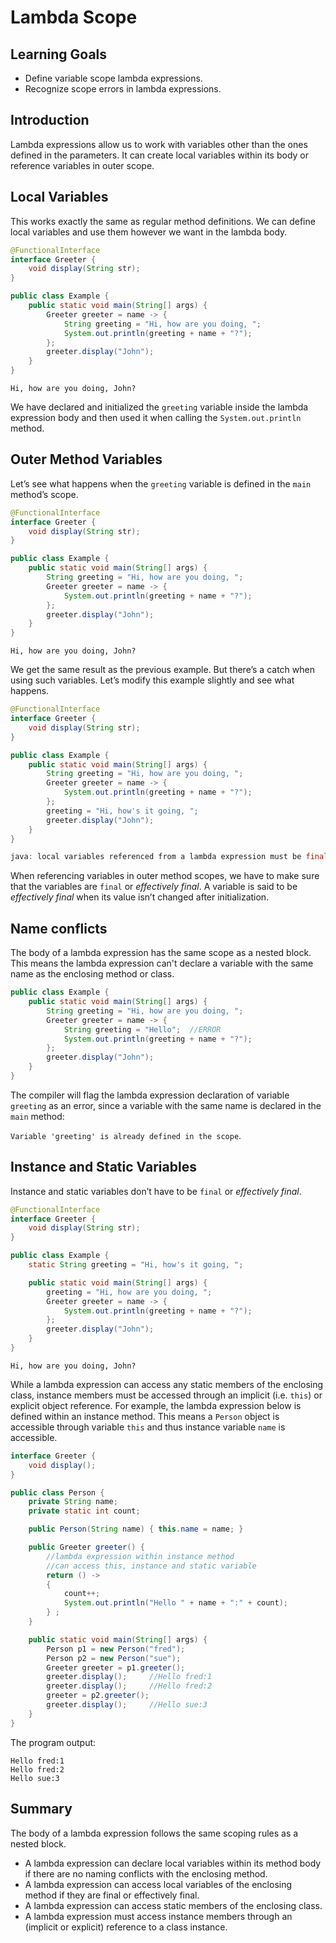 # Lambda Scope

## Learning Goals

- Define variable scope lambda expressions.
- Recognize scope errors in lambda expressions.

## Introduction

Lambda expressions allow us to work with variables other than the ones defined
in the parameters. It can create local variables within its body or reference
variables in outer scope.

## Local Variables

This works exactly the same as regular method definitions. We can define local
variables and use them however we want in the lambda body.

```java
@FunctionalInterface
interface Greeter {
    void display(String str);
}

public class Example {
    public static void main(String[] args) {
        Greeter greeter = name -> {
            String greeting = "Hi, how are you doing, ";
            System.out.println(greeting + name + "?");
        };
        greeter.display("John");
    }
}
```

```plaintext
Hi, how are you doing, John?
```

We have declared and initialized the `greeting` variable inside the lambda
expression body and then used it when calling the `System.out.println` method.

## Outer Method Variables

Let’s see what happens when the `greeting` variable is defined in the `main`
method’s scope.

```java
@FunctionalInterface
interface Greeter {
    void display(String str);
}

public class Example {
    public static void main(String[] args) {
        String greeting = "Hi, how are you doing, ";
        Greeter greeter = name -> {
            System.out.println(greeting + name + "?");
        };
        greeter.display("John");
    }
}
```

```plaintext
Hi, how are you doing, John?
```

We get the same result as the previous example. But there’s a catch when using
such variables. Let’s modify this example slightly and see what happens.

```java
@FunctionalInterface
interface Greeter {
    void display(String str);
}

public class Example {
    public static void main(String[] args) {
        String greeting = "Hi, how are you doing, ";
        Greeter greeter = name -> {
            System.out.println(greeting + name + "?");
        };
        greeting = "Hi, how's it going, ";
        greeter.display("John");
    }
}
```

```java
java: local variables referenced from a lambda expression must be final or effectively final
```

When referencing variables in outer method scopes, we have to make sure that the
variables are `final` or _effectively final_. A variable is said to be
_effectively final_ when its value isn’t changed after initialization.

## Name conflicts

The body of a lambda expression has the same scope as a nested block.
This means the lambda expression can't declare a variable with the same name as the enclosing
method or class.


```java
public class Example {
    public static void main(String[] args) {
        String greeting = "Hi, how are you doing, ";
        Greeter greeter = name -> {
            String greeting = "Hello";  //ERROR
            System.out.println(greeting + name + "?");
        };
        greeter.display("John");
    }
}
```

The compiler will flag the lambda expression declaration of
variable `greeting` as an error, since a variable with the same name is declared in the `main` method:

`Variable 'greeting' is already defined in the scope`.


## Instance and Static Variables

Instance and static variables don’t have to be `final` or _effectively final_.

```java
@FunctionalInterface
interface Greeter {
    void display(String str);
}

public class Example {
    static String greeting = "Hi, how's it going, ";

    public static void main(String[] args) {
        greeting = "Hi, how are you doing, ";
        Greeter greeter = name -> {
            System.out.println(greeting + name + "?");
        };
        greeter.display("John");
    }
}
```

```plaintext
Hi, how are you doing, John?
```
While a lambda expression can access any static members of the enclosing class, 
instance members must be accessed through an implicit (i.e. `this`) or explicit object reference.
For example, the lambda expression below is defined within an instance method.  This means a `Person`
object is accessible through variable `this` and thus instance variable `name` is accessible. 

```java
interface Greeter {
    void display();
}

public class Person {
    private String name;
    private static int count;

    public Person(String name) { this.name = name; }

    public Greeter greeter() {
        //lambda expression within instance method
        //can access this, instance and static variable
        return () ->
        {
            count++;
            System.out.println("Hello " + name + ":" + count);
        } ;
    }

    public static void main(String[] args) {
        Person p1 = new Person("fred");
        Person p2 = new Person("sue");
        Greeter greeter = p1.greeter();
        greeter.display();     //Hello fred:1
        greeter.display();     //Hello fred:2
        greeter = p2.greeter();
        greeter.display();     //Hello sue:3
    }
}
```

The program output:
```text
Hello fred:1
Hello fred:2
Hello sue:3
```

## Summary

The body of a lambda expression follows the same scoping rules as a nested block.  
- A lambda expression can declare local variables within its method body if there are no naming conflicts with the enclosing method.
- A lambda expression can access local variables of the enclosing method if they are final or effectively final.
- A lambda expression can access static members of the enclosing class.
- A lambda expression must access instance members through an (implicit or explicit) reference to a class instance.